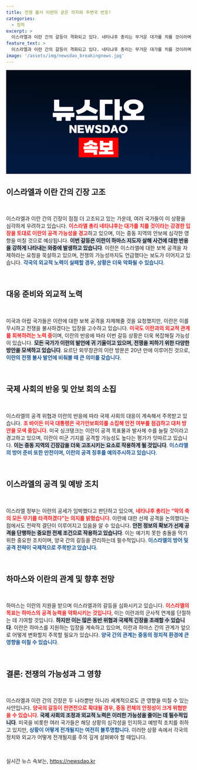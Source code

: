 ```yaml
---
title: 전쟁 불사 이란의 굳은 의지와 주변국 반응!
categories:
  - 정치
excerpt: >
  이스라엘과 이란 간의 갈등이 격화되고 있다. 네타냐후 총리는 무거운 대가를 치를 것이라며 강경 대응 의지를 표명했고, 이란은 전쟁도 불사하겠다고 경고했다. 미국은 두 나라의 충돌을 방지하기 위해 안보 회의를 소집하는 등 긴급 대응에 나섰다. 
feature_text: >
  이스라엘과 이란 간의 갈등이 격화되고 있다. 네타냐후 총리는 무거운 대가를 치를 것이라며 강경 대응 의지를 표명했고, 이란은 전쟁도 불사하겠다고 경고했다. 미국은 두 나라의 충돌을 방지하기 위해 안보 회의를 소집하는 등 긴급 대응에 나섰다. 
image: '/assets/img/newsdao_breakingnews.jpg'
---
```


<p><img src="/assets/img/newsdao_breakingnews.jpg" alt="pcversion 속보" /></p>

<h2 data-ke-size="size26">이스라엘과 이란 간의 긴장 고조</h2>

<p data-ke-size="size16">&nbsp;</p>

<p>이스라엘과 이란 간의 긴장이 점점 더 고조되고 있는 가운데, 여러 국가들이 이 상황을 심각하게 우려하고 있습니다. <b><span style="color: #ee2323;">이스라엘 총리 네타냐후는 대가를 치를 것이라는 강경한 입장을 토대로 이란의 공격 가능성을 경고</span></b>하고 있으며, 이는 중동 지역의 안보에 심각한 영향을 미칠 것으로 예상됩니다. <b><span style="background-color: #21538527;">이번 갈등은 이란이 하마스 지도자 살해 사건에 대한 반응을 강하게 나타내는 와중에 발생하고 있습니다</span></b>. 이란은 이스라엘에 대한 보복 공격을 자제하라는 요청을 묵살하고 있으며, 전쟁의 가능성까지도 언급했다는 보도가 이어지고 있습니다. <b><span style="color: #1a5490;">각국의 외교적 노력이 실패할 경우, 상황은 더욱 악화될 수 있습니다</span></b>.</p>

<p data-ke-size="size16">&nbsp;</p>

<h2 data-ke-size="size26">대응 준비와 외교적 노력</h2>

<p data-ke-size="size16">&nbsp;</p>

<p>미국과 아랍 국가들은 이란에 대한 보복 공격을 자제해줄 것을 요청했지만, 이란은 이를 무시하고 전쟁을 불사하겠다는 입장을 고수하고 있습니다. <b><span style="color: #ee2323;">미국도 이란과의 외교적 관계를 회복하려는 노력 중</span></b>이며, 이란의 반응에 따라 이번 갈등 상황은 더욱 복잡해질 가능성이 있습니다. <b><span style="background-color: #21538527;">모든 국가가 이란의 발언에 귀 기울이고 있으며, 전쟁을 피하기 위한 다양한 방안을 모색하고 있습니다</span></b>. 요르단 외무장관의 이란 방문은 20년 만에 이루어진 것으로, <b><span style="color: #1a5490;">이란의 전쟁 불사 발언에 비춰볼 때 큰 의미를 갖습니다</span></b>.</p>

<p data-ke-size="size16">&nbsp;</p>

<h2 data-ke-size="size26">국제 사회의 반응 및 안보 회의 소집</h2>

<p data-ke-size="size16">&nbsp;</p>

<p>이스라엘의 공격 위협과 이란의 반응에 따라 국제 사회의 대응이 계속해서 주목받고 있습니다. <b><span style="color: #ee2323;">조 바이든 미국 대통령은 국가안보회의를 소집해 안전 여부를 점검하고 대처 방안을 모색 중입니다</span></b>. 미국 싱크탱크는 이란이 공격 목표물과 발사체 수를 늘릴 것이라고 경고하고 있으며, 이란이 미군 기지를 공격할 가능성도 높다는 평가가 잇따르고 있습니다. <b><span style="background-color: #21538527;">이는 중동 지역의 긴장감을 더욱 고조시키는 요소로 작용하게 될 것입니다</span></b>. <b><span style="color: #1a5490;">이스라엘의 방어 준비 또한 만전이며, 이란의 공격 징후를 예의주시하고 있습니다</span></b>.</p>

<p data-ke-size="size16">&nbsp;</p>

<h2 data-ke-size="size26">이스라엘의 공격 및 예방 조치</h2>

<p data-ke-size="size16">&nbsp;</p>

<p>이스라엘 정부는 이란의 공세가 임박했다고 판단하고 있으며, <b><span style="color: #ee2323;">네타냐후 총리는 “악의 축의 모든 무기를 타격하겠다”는 의지를 밝혔습니다</span></b>. 이란에 대한 선제 공격을 논의했다는 점에서도 전략적 결단이 이루어지고 있음을 알 수 있습니다. <b><span style="background-color: #21538527;">안전 정보의 확보가 선제 공격을 단행하는 중요한 전제 조건으로 작용하고 있습니다</span></b>. 이는 예기치 못한 충돌을 막기 위한 중요한 조치이며, 양국 간의 갈등을 관리하는데 필수적입니다. <b><span style="color: #1a5490;">이스라엘의 방어 및 공격 전략이 국제적으로 주목받고 있습니다</span></b>.</p>

<p data-ke-size="size16">&nbsp;</p>

<h2 data-ke-size="size26">하마스와 이란의 관계 및 향후 전망 </h2>

<p data-ke-size="size16">&nbsp;</p>

<p>하마스는 이란의 지원을 받으며 이스라엘과의 갈등을 심화시키고 있습니다. <b><span style="color: #ee2323;">이스라엘의 목표는 하마스의 공격 능력을 약화시키는 것입니다</span></b>, 이는 이란과의 군사적 연계를 단절하는 데 기여할 것입니다. <b><span style="background-color: #21538527;">하지만 이는 많은 동반 위협과 국제적 긴장을 초래할 수 있습니다</span></b>. 이란은 하마스를 지원하는 입장을 계속하고 있으며, 이란과 하마스 간의 관계가 앞으로 어떻게 변화할지 주목할 필요가 있습니다. <b><span style="color: #1a5490;">양국 간의 관계는 중동의 정치적 환경에 큰 영향을 미칠 수 있습니다</span></b>.</p>

<p data-ke-size="size16">&nbsp;</p>

<h2 data-ke-size="size26">결론: 전쟁의 가능성과 그 영향</h2>

<p data-ke-size="size16">&nbsp;</p>

<p>이스라엘과 이란 간의 긴장은 두 나라뿐만 아니라 세계적으로도 큰 영향을 미칠 수 있는 사안입니다. <b><span style="color: #ee2323;">양국의 갈등이 전면전으로 확대될 경우, 중동 전체의 안정성이 크게 위협받을 수 있습니다</span></b>. <b><span style="background-color: #21538527;">국제 사회의 조정과 외교적 노력은 이러한 가능성을 줄이는 데 필수적입니다</span></b>. 미국을 비롯한 여러 국가들은 해당 상황의 심각성을 인지하고 예방적 조치를 취하고 있지만, <b><span style="color: #1a5490;">상황이 어떻게 전개될지는 여전히 불투명합니다</span></b>. 이러한 상황 속에서 각국의 정치와 외교가 어떻게 전개될지를 주의 깊게 살펴봐야 할 때입니다. </p>

<p data-ke-size="size16">&nbsp;</p>
실시간 뉴스 속보는, <a href="https://newsdao.kr" rel="dofollow">https://newsdao.kr</a>


